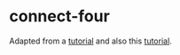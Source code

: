 # connect-four

Adapted from a [tutorial](https://www.youtube.com/watch?v=XpYz-q1lxu8) and also this [tutorial](https://www.youtube.com/watch?v=8392NJjj8s0).
